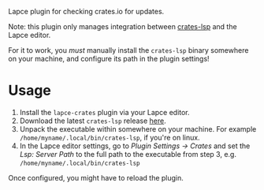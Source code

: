 Lapce plugin for checking crates.io for updates.

Note: this plugin only manages integration between [crates-lsp](https://github.com/MathiasPius/crates-lsp) and the Lapce editor.

For it to work, you *must* manually install the `crates-lsp` binary somewhere on your machine, and configure its path in the plugin settings!

# Usage

1. Install the `lapce-crates` plugin via your Lapce editor.
2. Download the latest `crates-lsp` release [here](https://github.com/MathiasPius/crates-lsp/releases).
3. Unpack the executable within somewhere on your machine. For example `/home/myname/.local/bin/crates-lsp`, if you're on linux.
4. In the Lapce editor settings, go to *Plugin Settings -> Crates* and set the *Lsp: Server Path* to the full path to the executable from step 3, e.g. `/home/myname/.local/bin/crates-lsp`

Once configured, you might have to reload the plugin.